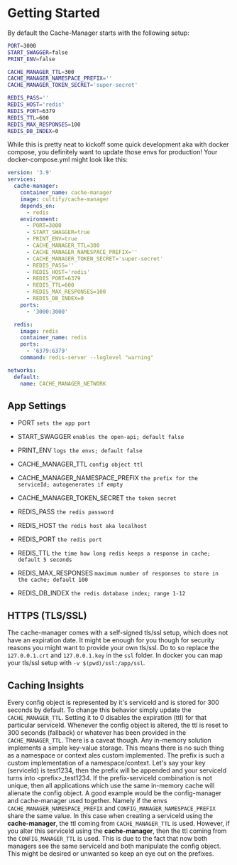 # Getting Started

By default the Cache-Manager starts with the following setup:

```bash
PORT=3000
START_SWAGGER=false
PRINT_ENV=false

CACHE_MANAGER_TTL=300
CACHE_MANAGER_NAMESPACE_PREFIX=''
CACHE_MANAGER_TOKEN_SECRET='super-secret'

REDIS_PASS=''
REDIS_HOST='redis'
REDIS_PORT=6379
REDIS_TTL=600
REDIS_MAX_RESPONSES=100
REDIS_DB_INDEX=0
```

While this is pretty neat to kickoff some quick development aka with docker compose, you definitely want to update those envs for production! Your docker-compose.yml might look like this:

```yml
version: '3.9'
services:
  cache-manager:
    container_name: cache-manager
    image: cultify/cache-manager
    depends_on:
      - redis
    environment:
      - PORT=3000
      - START_SWAGGER=true
      - PRINT_ENV=true
      - CACHE_MANAGER_TTL=300
      - CACHE_MANAGER_NAMESPACE_PREFIX=''
      - CACHE_MANAGER_TOKEN_SECRET='super-secret'
      - REDIS_PASS=''
      - REDIS_HOST='redis'
      - REDIS_PORT=6379
      - REDIS_TTL=600
      - REDIS_MAX_RESPONSES=100
      - REDIS_DB_INDEX=0
    ports:
      - '3000:3000'

  redis:
    image: redis
    container_name: redis
    ports:
      - '6379:6379'
    command: redis-server --loglevel "warning"

networks:
  default:
    name: CACHE_MANAGER_NETWORK
```

## App Settings

- PORT `sets the app port`
- START_SWAGGER `enables the open-api; default false`
- PRINT_ENV `logs the envs; default false`

- CACHE_MANAGER_TTL `config object ttl`
- CACHE_MANAGER_NAMESPACE_PREFIX `the prefix for the serviceId; autogenerates if empty`
- CACHE_MANAGER_TOKEN_SECRET `the token secret`

- REDIS_PASS `the redis password`
- REDIS_HOST `the redis host aka localhost`
- REDIS_PORT `the redis port`
- REDIS_TTL `the time how long redis keeps a response in cache; default 5 seconds`
- REDIS_MAX_RESPONSES `maximum number of responses to store in the cache; default 100`
- REDIS_DB_INDEX `the redis database index; range 1-12`

## HTTPS (TLS/SSL)

The cache-manager comes with a self-signed tls/ssl setup, which does not have an expiration date.
It might be enough for you though for security reasons you might want to provide your own tls/ssl.
Do to so replace the `127.0.0.1.crt` and `127.0.0.1.key` in the `ssl` folder.
In docker you can map your tls/ssl setup with `-v $(pwd)/ssl:/app/ssl`.

## Caching Insights

Every config object is represented by it's serviceId and is stored for 300 seconds by default. To change this behavior simply update the `CACHE_MANAGER_TTL`. Setting it to 0 disables the expiration (ttl) for that particular serviceId. Whenever the config object is altered, the ttl is reset to 300 seconds (fallback) or whatever has been provided in the `CACHE_MANAGER_TTL`. There is a caveat though. Any in-memory solution implements a simple key-value storage. This means there is no such thing as a namespace or context ales custom implemented. The prefix is such a custom implementation of a namespace/context. Let's say your key (serviceId) is test1234, then the prefix will be appended and your serviceId turns into \<prefix>_test1234. If the prefix-serviceId combination is not unique, then all applications which use the same in-memory cache will alienate the config object. A good example would be the config-manager and cache-manager used together. Namely if the envs `CACHE_MANAGER_NAMESPACE_PREFIX` and `CONFIG_MANAGER_NAMESPACE_PREFIX` share the same value. In this case when creating a serviceId using the **cache-manager**, the ttl coming from `CACHE_MANAGER_TTL` is used. However, if you alter this serviceId using the **cache-manager**, then the ttl coming from the `CONFIG_MANAGER_TTL` is used. This is due to the fact that now both managers see the same serviceId and both manipulate the config object. This might be desired or unwanted so keep an eye out on the prefixes.

